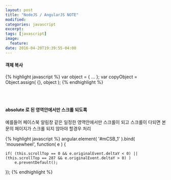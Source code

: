 ```yaml
---
layout: post
title: "NodeJS / AngularJS NOTE"
modified:
categories: javascript
excerpt:
tags: [javascript]
image:
  feature:
date: 2016-04-20T19:39:55-04:00
---
```


#### 객체 복사
{% highlight javascript %}
var object = { ... };
var copyObject = Object.assign( {}, object );
{% endhighlight %}

<br>
<br>

#### absolute 로 된 영역안에서만 스크롤 되도록 
예를들어 페이스북 알림창 같은 일정한 영역안에서만 스크롤이 되고 스크롤이 다되면 본문의 페이지가 스크롤 되지 않아야 할경우 처리

{% highlight javascript %}
angular.element( '#mCSB_1' ).bind( 'mousewheel', function( e ) {

    if( (this.scrollTop == 0 && e.originalEvent.deltaY < 0) || (this.scrollTop == 287 && e.originalEvent.deltaY > 0) )
        e.preventDefault();
});
{% endhighlight %}